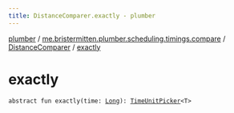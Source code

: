 ```yaml
---
title: DistanceComparer.exactly - plumber
---
```


[plumber](../../index.html) / [me.bristermitten.plumber.scheduling.timings.compare](../index.html) / [DistanceComparer](index.html) / [exactly](./exactly.html)

# exactly

`abstract fun exactly(time: `[`Long`](https://kotlinlang.org/api/latest/jvm/stdlib/kotlin/-long/index.html)`): `[`TimeUnitPicker`](../../me.bristermitten.plumber.scheduling.timings/-time-unit-picker/index.html)`<T>`